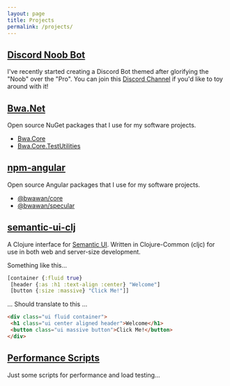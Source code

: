 ```yaml
---
layout: page
title: Projects
permalink: /projects/
---
```


## [Discord Noob Bot](https://github.com/brandoncorrea/Noob)

I've recently started creating a Discord Bot themed after 
glorifying the "Noob" over the "Pro". You can join this 
[Discord Channel](https://discord.gg/9bWWgezdjy) if you'd like to toy around with it!

## [Bwa.Net](https://github.com/brandoncorrea/Bwa.NET)

Open source NuGet packages that I use for my software projects.
- [Bwa.Core](https://www.nuget.org/packages/Bwa.Core)
- [Bwa.Core.TestUtilities](https://www.nuget.org/packages/Bwa.Core.TestUtilities)

## [npm-angular](https://github.com/brandoncorrea/npm-angular)

Open source Angular packages that I use for my software projects.
- [@bwawan/core](https://www.npmjs.com/package/@bwawan/core)
- [@bwawan/specular](https://www.npmjs.com/package/@bwawan/specular)

## [semantic-ui-clj](https://github.com/brandoncorrea/semantic-ui-clj)

A Clojure interface for [Semantic UI](https://semantic-ui.com/).
Written in Clojure-Common (cljc) for use in both web and
server-size development.

Something like this...

````clojure
[container {:fluid true} 
 [header {:as :h1 :text-align :center} "Welcome"] 
 [button {:size :massive} "Click Me!"]]
````

... Should translate to this ...

````html
<div class="ui fluid container">
 <h1 class="ui center aligned header">Welcome</h1>
 <button class="ui massive button">Click Me!</button>
</div>
````

## [Performance Scripts](https://github.com/brandoncorrea/performance)

Just some scripts for performance and load testing...
